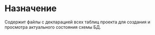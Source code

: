 # Назначение

Содержит файлы с декларацией всех таблиц проекта для создания и просмотра актуального состояния схемы БД.
